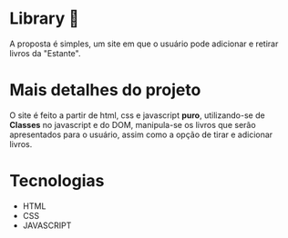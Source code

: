 # Library &#128214;
A proposta é simples, um site em que o usuário pode adicionar e retirar livros da "Estante".
# Mais detalhes do projeto
O site é feito a partir de html, css e javascript <b>puro</b>, utilizando-se de <b>Classes</b> no javascript e do DOM, manipula-se os livros que serão apresentados para o usuário, assim como a opção de tirar e adicionar livros.
# Tecnologias
<ul>
<li>HTML</li>
<li>CSS</li>
<li>JAVASCRIPT</li>
</ul>

